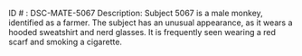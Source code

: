 ID # : DSC-MATE-5067
Description: Subject 5067 is a male monkey, identified as a farmer. The subject has an unusual appearance, as it wears a hooded sweatshirt and nerd glasses. It is frequently seen wearing a red scarf and smoking a cigarette.